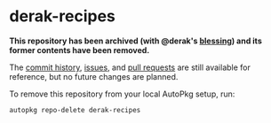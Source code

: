 # derak-recipes

**This repository has been archived (with @derak's [blessing](https://twitter.com/_derak/status/1458204369267032064)) and its former contents have been removed.**

The [commit history](https://github.com/autopkg/derak-recipes/commits/master), [issues](https://github.com/autopkg/derak-recipes/issues?q=is%3Aissue), and [pull requests](https://github.com/autopkg/derak-recipes/pulls?q=is%3Apr) are still available for reference, but no future changes are planned.

To remove this repository from your local AutoPkg setup, run:

    autopkg repo-delete derak-recipes

